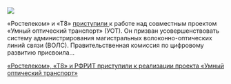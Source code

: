 <!--2025-05-25 11:18:49-->
<div class="yb">
  <div class="rss habr"><img src="https://habrastorage.org/getpro/habr/upload_files/bb7/e9a/6ca/bb7e9a6ca4c79c7dbf7a812aabf0ab3e.jpg" /><p>«Ростелеком» и «Т8» <a href="https://www.company.rt.ru/press/news/d473278/" rel="noopener noreferrer nofollow">приступили </a>к работе над совместным проектом «Умный оптический транспорт» (УОТ). Он призван усовершенствовать систему администрирования магистральных волоконно-оптических линий связи (ВОЛС). Правительственная комиссия по цифровому развитию присвоила... <p class="titl"><a href="https://habr.com/ru/news/912614/?utm_source=habrahabr&utm_medium=rss&utm_campaign=912614">«Ростелеком», «Т8» и РФРИТ приступили к реализации проекта «Умный оптический транспорт»</a></p></div>
</div>
